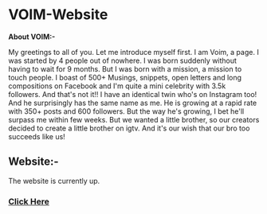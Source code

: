 # VOIM-Website

**About VOIM:-**

My greetings to all of you. Let me introduce myself first. I am Voim, a page. I was started by 4 people out of nowhere. I was born suddenly without having to wait for 9 months. But I was born with a mission, a mission to touch people. I boast of 500+ Musings, snippets, open letters and long compositions on Facebook and I'm quite a mini celebrity with 3.5k followers. And that's not it!! I have an identical twin who's on Instagram too! And he surprisingly has the same name as me. He is growing at a rapid rate with 350+ posts and 600 followers. But the way he's growing, I bet he'll surpass me within few weeks. But we wanted a little brother, so our creators decided to create a little brother on igtv. And it's our wish that our bro too succeeds like us!


## Website:-
The website is currently up.
### [Click Here](www.voicesofinnermind.tk)
